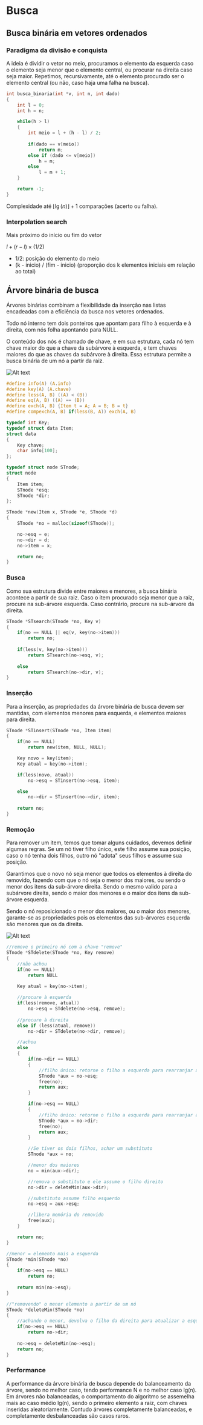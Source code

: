 # Busca

## Busca binária em vetores ordenados

### Paradigma da divisão e conquista

A ideia é dividir o vetor no meio, procuramos o elemento da esquerda caso o elemento seja menor que o elemento central, ou procurar na direita caso seja maior. Repetimos, recursivamente, até o elemento procurado ser o elemento central (ou não, caso haja uma falha na busca).

~~~C
int busca_binaria(int *v, int n, int dado)
{
    int l = 0;
    int h = n;

    while(h > l)
    {
        int meio = l + (h - l) / 2;
        
        if(dado == v[meio])
            return m;
        else if (dado <= v[meio])
            h = m;
        else
            l = m + 1;
    }

    return -1;    
}
~~~

Complexidade até $\lfloor \lg(n) \rfloor + 1$ comparações (acerto ou falha).

### Interpolation search

Mais próximo do início ou fim do vetor

$l + (r - l) \times (1/2)$

- 1/2: posição do elemento do meio
- (k - inicio) / (fim - inicio) (proporção dos k elementos iniciais em relação ao total)

## Árvore binária de busca

Árvores binárias combinam a flexibilidade da inserção nas listas encadeadas com a eficiência da busca nos vetores ordenados.

Todo nó interno tem dois ponteiros que apontam para filho à esquerda e à direita, com nós folha apontando para NULL.

O conteúdo dos nós é chamado de chave, e em sua estrutura, cada nó tem chave maior do que a chave da subárvore à esquerda, e tem chaves maiores do que as chaves da subárvore à direita. Essa estrutura permite a busca binária de um nó a partir da raiz.

![Alt text](imagens/image.png)

~~~C
#define info(A) (A.info)
#define key(A) (A.chave)
#define less(A, B) ((A) < (B))
#define eq(A, B) ((A) == (B))
#define exch(A, B) {Item t = A; A = B; B = t}
#define compexch(A, B) if(less(B, A)) exch(A, B)

typedef int Key;
typedef struct data Item;
struct data
{
    Key chave;
    char info[100];
};

typedef struct node STnode;
struct node
{
    Item item;
    STnode *esq;
    STnode *dir;
};

STnode *new(Item x, STnode *e, STnode *d)
{
    STnode *no = malloc(sizeof(STnode));

    no->esq = e;
    no->dir = d;
    no->item = x;

    return no;
}
~~~

### Busca

Como sua estrutura divide entre maiores e menores, a busca binária acontece a partir de sua raiz. Caso o item procurado seja menor que a raiz, procure na sub-árvore esquerda. Caso contrário, procure na sub-árvore da direita.

~~~C
STnode *STsearch(STnode *no, Key v)
{
    if(no == NULL || eq(v, key(no->item)))
        return no;
    
    if(less(v, key(no->item)))
        return STsearch(no->esq, v);
    
    else
        return STsearch(no->dir, v);
}
~~~

### Inserção

Para a inserção, as propriedades da árvore binária de busca devem ser mantidas, com elementos menores para esquerda, e elementos maiores para direita.

~~~C
STnode *STinsert(STnode *no, Item item)
{
    if(no == NULL)
        return new(item, NULL, NULL);

    Key novo = key(item);
    Key atual = key(no->item);

    if(less(novo, atual))
        no->esq = STinsert(no->esq, item);

    else
        no->dir = STinsert(no->dir, item);
    
    return no;
}
~~~

### Remoção

Para remover um item, temos que tomar alguns cuidados, devemos definir algumas regras. Se um nó tiver filho único, este filho assume sua posição, caso o nó tenha dois filhos, outro nó "adota" seus filhos e assume sua posição.

Garantimos que o novo nó seja menor que todos os elementos à direita do removido, fazendo com que o nó seja o menor dos maiores, ou sendo o menor dos itens da sub-árvore direita. Sendo o mesmo valido para a subárvore direita, sendo o maior dos menores e o maior dos itens da sub-árvore esquerda.

Sendo o nó reposicionado o menor dos maiores, ou o maior dos menores, garante-se as propriedades pois os elementos das sub-árvores esquerda são menores que os da direita.

![Alt text](imagens/image-2.png)

~~~C
//remove o primeiro nó com a chave "remove"
STnode *STdelete(STnode *no, Key remove)
{
    //não achou
    if(no == NULL)
        return NULL
    
    Key atual = key(no->item);

    //procure à esquerda
    if(less(remove, atual))
        no->esq = STdelete(no->esq, remove);
    
    //procure à direita 
    else if (less(atual, remove))
        no->dir = STdelete(no->dir, remove);

    //achou
    else
    {
        if(no->dir == NULL)
        {
            //filho único: retorne o filho a esquerda para rearranjar a árvore  
            STnode *aux = no->esq;
            free(no);
            return aux;
        }

        if(no->esq == NULL)
        {
            //filho único: retorne o filho a esquerda para rearranjar a árvore  
            STnode *aux = no->dir;
            free(no);
            return aux;
        }

        //Se tiver os dois filhos, achar um substituto
        STnode *aux = no;

        //menor dos maiores
        no = min(aux->dir);

        //remova o substituto e ele assume o filho direito
        no->dir = deleteMin(aux->dir);

        //substituto assume filho esquerdo
        no->esq = aux->esq;

        //libera memória do removido
        free(aux);
    }

    return no;
}

//menor = elemento mais a esquerda
STnode *min(STnode *no)
{
    if(no->esq == NULL)
        return no;
    
    return min(no->esq);
}

//"removendo" o menor elemento a partir de um nó
STnode *deleteMin(STnode *no)
{
    //achando o menor, devolva o filho da direita para atualizar a esquerda do pai do menor 
    if(no->esq == NULL)
        return no->dir;
    
    no->esq = deleteMin(no->esq);
    return no;
}

~~~

### Performance

A performance da árvore binária de busca depende do balanceamento da árvore, sendo no melhor caso, tendo performance N e no melhor caso lg(n). Em árvores não balanceadas, o comportamento do algoritmo se assemelha mais ao caso médio lg(n), sendo o primeiro elemento a raiz, com chaves inseridas aleatoriamente. Contudo árvores completamente balanceadas, e completamente desbalanceadas são casos raros.